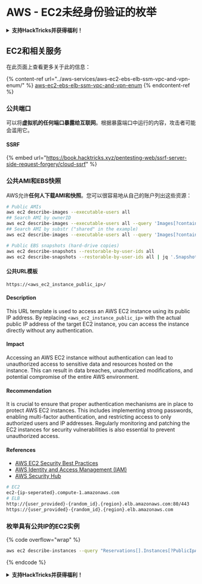 # AWS - EC2未经身份验证的枚举

<details>

<summary><strong>支持HackTricks并获得福利！</strong></summary>

* 如果您想在HackTricks中看到您的公司广告，或者如果您想访问PEASS的最新版本或下载PDF格式的HackTricks，请查看[**订阅计划**](https://github.com/sponsors/carlospolop)！
* 获取[**官方PEASS和HackTricks周边产品**](https://peass.creator-spring.com)
* 发现[**PEASS家族**](https://opensea.io/collection/the-peass-family)，我们的独家[**NFT**](https://opensea.io/collection/the-peass-family)收藏品
* **加入** 💬 [**Discord群组**](https://discord.gg/hRep4RUj7f) 或 [**Telegram群组**](https://t.me/peass) 或 **关注**我在**Twitter**上的🐦 [**@carlospolopm**](https://twitter.com/carlospolopm)**。**
* **通过向** [**HackTricks**](https://github.com/carlospolop/hacktricks) **和** [**HackTricks Cloud**](https://github.com/carlospolop/hacktricks-cloud) **github仓库提交PR来分享您的黑客技巧。**

</details>

## EC2和相关服务

在此页面上查看更多关于此的信息：

{% content-ref url="../aws-services/aws-ec2-ebs-elb-ssm-vpc-and-vpn-enum/" %}
[aws-ec2-ebs-elb-ssm-vpc-and-vpn-enum](../aws-services/aws-ec2-ebs-elb-ssm-vpc-and-vpn-enum/)
{% endcontent-ref %}

### 公共端口

可以将**虚拟机的任何端口暴露给互联网**。根据暴露端口中运行的内容，攻击者可能会滥用它。

#### SSRF

{% embed url="https://book.hacktricks.xyz/pentesting-web/ssrf-server-side-request-forgery/cloud-ssrf" %}

### 公共AMI和EBS快照

AWS允许**任何人下载AMI和快照**。您可以很容易地从自己的账户列出这些资源：
```bash
# Public AMIs
aws ec2 describe-images --executable-users all
## Search AMI by ownerID
aws ec2 describe-images --executable-users all --query 'Images[?contains(ImageLocation, `967541184254/`) == `true`]'
## Search AMI by substr ("shared" in the example)
aws ec2 describe-images --executable-users all --query 'Images[?contains(ImageLocation, `shared`) == `true`]'

# Public EBS snapshots (hard-drive copies)
aws ec2 describe-snapshots --restorable-by-user-ids all
aws ec2 describe-snapshots --restorable-by-user-ids all | jq '.Snapshots[] | select(.OwnerId == "099720109477")'
```
#### 公共URL模板

```plaintext
https://<aws_ec2_instance_public_ip>/
```

#### Description

This URL template is used to access an AWS EC2 instance using its public IP address. By replacing `<aws_ec2_instance_public_ip>` with the actual public IP address of the target EC2 instance, you can access the instance directly without any authentication.

#### Impact

Accessing an AWS EC2 instance without authentication can lead to unauthorized access to sensitive data and resources hosted on the instance. This can result in data breaches, unauthorized modifications, and potential compromise of the entire AWS environment.

#### Recommendation

It is crucial to ensure that proper authentication mechanisms are in place to protect AWS EC2 instances. This includes implementing strong passwords, enabling multi-factor authentication, and restricting access to only authorized users and IP addresses. Regularly monitoring and patching the EC2 instances for security vulnerabilities is also essential to prevent unauthorized access.

#### References

- [AWS EC2 Security Best Practices](https://docs.aws.amazon.com/AWSEC2/latest/UserGuide/ec2-security-best-practices.html)
- [AWS Identity and Access Management (IAM)](https://aws.amazon.com/iam/)
- [AWS Security Hub](https://aws.amazon.com/security-hub/)
```bash
# EC2
ec2-{ip-seperated}.compute-1.amazonaws.com
# ELB
http://{user_provided}-{random_id}.{region}.elb.amazonaws.com:80/443
https://{user_provided}-{random_id}.{region}.elb.amazonaws.com
```
### 枚举具有公共IP的EC2实例

{% code overflow="wrap" %}
```bash
aws ec2 describe-instances --query "Reservations[].Instances[?PublicIpAddress!=null].PublicIpAddress" --output text
```
{% endcode %}

<details>

<summary><strong>支持HackTricks并获得福利！</strong></summary>

* 如果您想在HackTricks中看到您的公司广告，或者如果您想访问PEASS的最新版本或下载PDF版本的HackTricks，请查看[**订阅计划**](https://github.com/sponsors/carlospolop)！
* 获取[**官方PEASS和HackTricks周边产品**](https://peass.creator-spring.com)
* 发现[**PEASS家族**](https://opensea.io/collection/the-peass-family)，我们的独家[**NFTs**](https://opensea.io/collection/the-peass-family)收藏品
* **加入** 💬 [**Discord群组**](https://discord.gg/hRep4RUj7f) 或 [**Telegram群组**](https://t.me/peass) 或 **关注**我的 **Twitter** 🐦 [**@carlospolopm**](https://twitter.com/carlospolopm)**。**
* 通过向 [**HackTricks**](https://github.com/carlospolop/hacktricks) 和 [**HackTricks Cloud**](https://github.com/carlospolop/hacktricks-cloud) github 仓库提交PR来分享您的黑客技巧。

</details>
